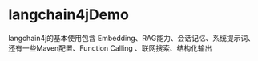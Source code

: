 # langchain4jDemo
langchain4j的基本使用包含 Embedding、RAG能力、会话记忆、系统提示词、还有一些Maven配置、Function Calling 、联网搜索、结构化输出
